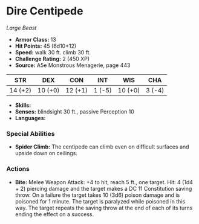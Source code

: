 # Dire Centipede

*Large* *Beast*

- **Armor Class:** 13
- **Hit Points:** 45 (6d10+12)
- **Speed:** walk 30 ft. climb 30 ft.
- **Challenge Rating:** 2 (450 XP)
- **Source:** A5e Monstrous Menagerie, page 443

| STR | DEX | CON | INT | WIS | CHA |
| --- | --- | --- | --- | --- | --- |
| 14 (+2) | 10 (+0) | 12 (+1) | 1 (-5) | 10 (+0) | 3 (-4) |

- **Skills:** 
- **Senses:** blindsight 30 ft., passive Perception 10
- **Languages:** 

### Special Abilities

- **Spider Climb:** The centipede can climb even on difficult surfaces and upside down on ceilings.

### Actions

- **Bite:** Melee Weapon Attack: +4 to hit, reach 5 ft., one target. Hit: 4 (1d4 + 2) piercing damage and the target makes a DC 11 Constitution saving throw. On a failure  the target takes 10 (3d6) poison damage and is poisoned for 1 minute. The target is paralyzed while poisoned in this way. The target repeats the saving throw at the end of each of its turns  ending the effect on a success.


